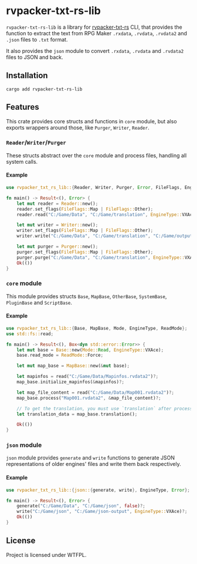 # rvpacker-txt-rs-lib

`rvpacker-txt-rs-lib` is a library for [rvpacker-txt-rs](https://github.com/savannstm/rvpacker-txt-rs) CLI, that provides the function to extract the text from RPG Maker `.rxdata`, `.rvdata`, `.rvdata2` and `.json` files to `.txt` format.

It also provides the `json` module to convert `.rxdata`, `.rvdata` and `.rvdata2` files to JSON and back.

## Installation

`cargo add rvpacker-txt-rs-lib`

## Features

This crate provides core structs and functions in `core` module, but also exports wrappers around those, like `Purger`, `Writer`, `Reader`.

### `Reader`/`Writer`/`Purger`

These structs abstract over the `core` module and process files, handling all system calls.

#### Example

```rust
use rvpacker_txt_rs_lib::{Reader, Writer, Purger, Error, FileFlags, EngineType};

fn main() -> Result<(), Error> {
    let mut reader = Reader::new();
    reader.set_flags(FileFlags::Map | FileFlags::Other);
    reader.read("C:/Game/Data", "C:/Game/translation", EngineType::VXAce)?;

    let mut writer = Writer::new();
    writer.set_flags(FileFlags::Map | FileFlags::Other);
    writer.write("C:/Game/Data", "C:/Game/translation", "C:/Game/output", EngineType::VXAce)?;

    let mut purger = Purger::new();
    purger.set_flags(FileFlags::Map | FileFlags::Other);
    purger.purge("C:/Game/Data", "C:/Game/translation", EngineType::VXAce)?;
    Ok(())
}
```

### `core` module

This module provides structs `Base`, `MapBase`, `OtherBase`, `SystemBase`, `PluginBase` and `ScriptBase`.

#### Example

```rust
use rvpacker_txt_rs_lib::{Base, MapBase, Mode, EngineType, ReadMode};
use std::fs::read;

fn main() -> Result<(), Box<dyn std::error::Error>> {
    let mut base = Base::new(Mode::Read, EngineType::VXAce);
    base.read_mode = ReadMode::Force;

    let mut map_base = MapBase::new(&mut base);

    let mapinfos = read("C:/Game/Data/Mapinfos.rvdata2")?;
    map_base.initialize_mapinfos(&mapinfos)?;

    let map_file_content = read("C:/Game/Data/Map001.rvdata2")?;
    map_base.process("Map001.rvdata2", &map_file_content)?;

    // To get the translation, you must use `translation` after processing all the maps.
    let translation_data = map_base.translation();

    Ok(())
}
```

### `json` module

`json` module provides `generate` and `write` functions to generate JSON representations of older engines' files and write them back respectively.

#### Example

```rust
use rvpacker_txt_rs_lib::{json::{generate, write}, EngineType, Error};

fn main() -> Result<(), Error> {
    generate("C:/Game/Data", "C:/Game/json", false)?;
    write("C:/Game/json", "C:/Game/json-output", EngineType::VXAce)?;
    Ok(())
}
```

## License

Project is licensed under WTFPL.
